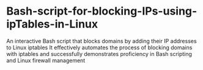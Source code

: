 # Bash-script-for-blocking-IPs-using-ipTables-in-Linux
An interactive Bash script that blocks domains by adding their IP addresses to Linux iptables
It effectively automates the process of blocking domains with iptables and successfully demonstrates proficiency in Bash scripting and Linux firewall management
